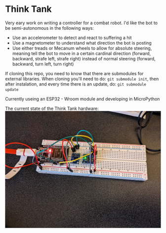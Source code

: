 # Think Tank

Very eary work on writing a controller for a combat robot.  I'd like the bot to be semi-autonomous in the following ways:
* Use an accelerometer to detect and react to suffering a hit
* Use a magnetometer to understand what direction the bot is posting
* Use either treads or Mecanum wheels to allow for absolute steering, meaning tell the bot to move in a certain cardinal direction (forward, backward, strafe left, strafe right) instead of normal steering (forward, backward, turn left, turn right)

If cloning this repo, you need to know that there are submodules for external libraries.  When cloning you'll need to do: `git submodule init`, then after instalation, and every time there is an update, do: `git submodule update`

Currently useing an ESP32 - Wroom module and developing in MicroPython

The current state of the Think Tank hardware:
![Alt text](https://github.com/PeterDarley/ThinkTank/blob/main/docs/ThinkTank.jpg)
